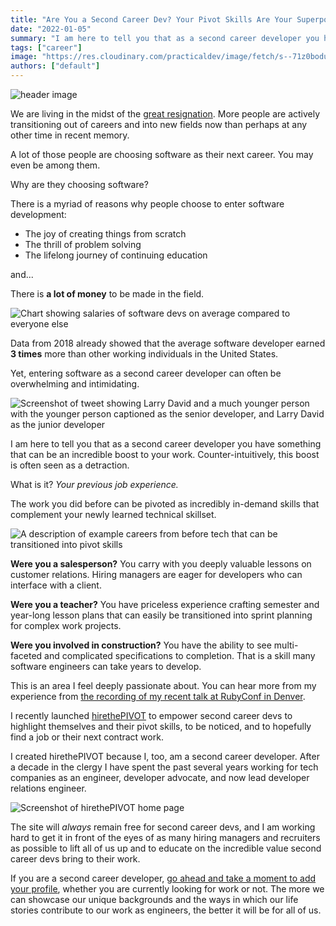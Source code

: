 ```yaml
---
title: "Are You a Second Career Dev? Your Pivot Skills Are Your Superpowers"
date: "2022-01-05"
summary: "I am here to tell you that as a second career developer you have something that can be an incredible boost to your work. Counter-intuitively, this boost is often seen as a detraction."
tags: ["career"]
image: "https://res.cloudinary.com/practicaldev/image/fetch/s--71z0bodu--/c_imagga_scale,f_auto,fl_progressive,h_420,q_auto,w_1000/https://dev-to-uploads.s3.amazonaws.com/uploads/articles/dg7cvizczuobas8r7i31.png"
authors: ["default"]
---
```

  
  ![header image](https://res.cloudinary.com/practicaldev/image/fetch/s--71z0bodu--/c_imagga_scale,f_auto,fl_progressive,h_420,q_auto,w_1000/https://dev-to-uploads.s3.amazonaws.com/uploads/articles/dg7cvizczuobas8r7i31.png)

We are living in the midst of the [great resignation](https://hbr.org/2021/09/who-is-driving-the-great-resignation). More people are actively transitioning out of careers and into new fields now than perhaps at any other time in recent memory.

A lot of those people are choosing software as their next career. You may even be among them.

Why are they choosing software?

There is a myriad of reasons why people choose to enter software development:

* The joy of creating things from scratch
* The thrill of problem solving
* The lifelong journey of continuing education

and...

There is **a lot of money** to be made in the field.

![Chart showing salaries of software devs on average compared to everyone else](https://dev-to-uploads.s3.amazonaws.com/uploads/articles/890z8jnf8yj5t5bya2if.png)

Data from 2018 already showed that the average software developer earned **3 times** more than other working individuals in the United States.

Yet, entering software as a second career developer can often be overwhelming and intimidating.

![Screenshot of tweet showing Larry David and a much younger person with the younger person captioned as the senior developer, and Larry David as the junior developer](https://dev-to-uploads.s3.amazonaws.com/uploads/articles/a9rasd5o8zrkgit21sjd.png)

I am here to tell you that as a second career developer you have something that can be an incredible boost to your work. Counter-intuitively, this boost is often seen as a detraction.

What is it? *Your previous job experience.*

The work you did before can be pivoted as incredibly in-demand skills that complement your newly learned technical skillset.

![A description of example careers from before tech that can be transitioned into pivot skills](https://dev-to-uploads.s3.amazonaws.com/uploads/articles/8zys0aciinoy8hm9f58e.png)

**Were you a salesperson?** You carry with you deeply valuable lessons on customer relations. Hiring managers are eager for developers who can interface with a client.

**Were you a teacher?** You have priceless experience crafting semester and year-long lesson plans that can easily be transitioned into sprint planning for complex work projects.

**Were you involved in construction?** You have the ability to see multi-faceted and complicated specifications to completion. That is a skill many software engineers can take years to develop.

This is an area I feel deeply passionate about. You can hear more from my experience from [the recording of my recent talk at RubyConf in Denver](https://www.youtube.com/watch?v=_YhBMu43Lm4).

I recently launched [hirethePIVOT](https://hirethepivot.com) to empower second career devs to highlight themselves and their pivot skills, to be noticed, and to hopefully find a job or their next contract work.

I created hirethePIVOT because I, too, am a second career developer. After a decade in the clergy I have spent the past several years working for tech companies as an engineer, developer advocate, and now lead developer relations engineer.

![Screenshot of hirethePIVOT home page](https://dev-to-uploads.s3.amazonaws.com/uploads/articles/wn0eo2krsinr41zviljk.png)

The site will *always* remain free for second career devs, and I am working hard to get it in front of the eyes of as many hiring managers and recruiters as possible to lift all of us up and to educate on the incredible value second career devs bring to their work.

If you are a second career developer, [go ahead and take a moment to add your profile](https://hirethepivot.com/users/sign_up), whether you are currently looking for work or not. The more we can showcase our unique backgrounds and the ways in which our life stories contribute to our work as engineers, the better it will be for all of us.